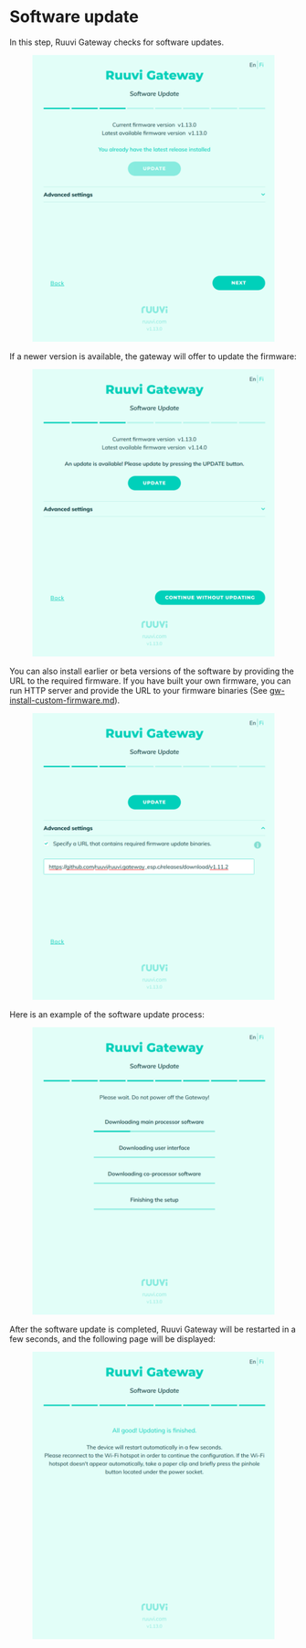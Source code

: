 # Software update

In this step, Ruuvi Gateway checks for software updates.

<figure><img src="../../.gitbook/assets/image (23) (1).png" alt=""><figcaption></figcaption></figure>

If a newer version is available, the gateway will offer to update the firmware:

<figure><img src="../../.gitbook/assets/image (50).png" alt=""><figcaption></figcaption></figure>

You can also install earlier or beta versions of the software by providing the URL to the required firmware. If you have built your own firmware, you can run HTTP server and provide the URL to your firmware binaries (See [gw-install-custom-firmware.md](../gw-install-custom-firmware.md "mention")).

<figure><img src="../../.gitbook/assets/image (38).png" alt=""><figcaption></figcaption></figure>

Here is an example of the software update process:

<figure><img src="../../.gitbook/assets/image (49).png" alt=""><figcaption></figcaption></figure>

After the software update is completed, Ruuvi Gateway will be restarted in a few seconds, and the following page will be displayed:

<figure><img src="../../.gitbook/assets/image (28).png" alt=""><figcaption></figcaption></figure>
